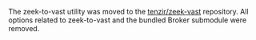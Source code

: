 The zeek-to-vast utility was moved to the
[tenzir/zeek-vast](https://github.com/tenzir/zeek-vast) repository. All options
related to zeek-to-vast and the bundled Broker submodule were removed.
